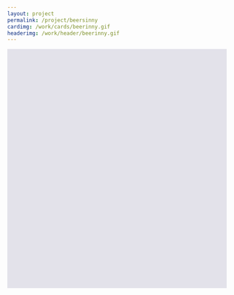 ```yaml
---
layout: project
permalink: /project/beersinny
cardimg: /work/cards/beerinny.gif
headerimg: /work/header/beerinny.gif
---
```



<div class='row12 post-header'></div>




<style>
.post-header {
	width: 100%;
  height:550px;
  background-size: cover;
  background-color: rgba(227, 226, 234, 1.000);
}
.post-header h2.fancy {
  max-width: none;
  position: absolute;
  top: 50%;
  margin-top: -60px;
}

</style>

